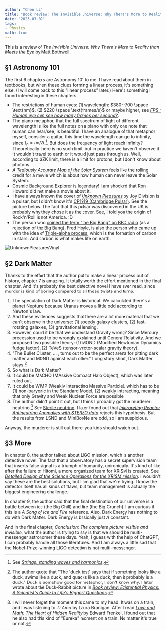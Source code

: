 ```yaml
---
author: "Chen Li"
title: "Book review: The Invisible Universe: Why There's More to Reality than Meets the Eye"
date: "2023-03-09"
tags: 
- Physics
math: true
---
```


This is a review of [_The Invisible Universe: Why There's More to Reality than Meets the Eye_](https://www.amazon.com/Invisible-Universe-Theres-Reality-Meets/dp/0861541243) by [Matt Bothwell](https://people.ast.cam.ac.uk/~bothwell/).

## §1 Astronomy 101

The first 6 chapters are Astronomy 101 to me. I have read about them in textbooks, but when these clues forming a linear process, it's something else. (I will come back to this "linear process" later.) Here's something I found interesting in these chapters.

- The restrictions of human eyes: (1) wavelength: $380--700 \space \text{nm}$. (2) $220 \space \text{frames/s}$ or maybe higher, see [_FPS : Human eye can see how many frames per second?_](https://sites.google.com/site/myvracelog/fps-human-eye-can-see-how-many-frames-per-second).
- The piano metaphor, that the full spectrum of light of different wavelength is like the full notes on a piano with only one note that human can hear/see, is beautiful. I have an analogue of that metaphor myself, consider a guitar, this time the wavelength can go to infinity, since $f_n=nv/2L$[^1]. But does the frequency of light reach infinity? Theoretically there is no such limit, but in practice we haven't observe it. It wouldn't travel to earth or it would just pass through us. Well, according to GZK limit, there is a limit for protons, but I don't know about photons.
- [_A Tediously Accurate Map of the Solar System_](https://joshworth.com/a-tediously-accurate-map-of-the-solar-system/) feels like the rolling credit for a movie which is about how human can never leave the Solar System.
- [Cosmic Background Explorer](https://en.wikipedia.org/wiki/Cosmic_Background_Explorer) is legendary! I am shocked that Ron Howard did not make a movie about it.
- I have always known the cover of [_Unknown Pleasures_](https://en.wikipedia.org/wiki/Unknown_Pleasures) by Joy Division is a pulsar, but I didn't know it's [CP1919 (Cambridge Pulsar)](https://en.wikipedia.org/wiki/PSR_B1919%2B21). See the picture below. The fact that this pulsar was discovered in the UK is probably why they chose it as the cover. See, I told you the origin of Rock'n'Roll is not America. :D
- The person who [coined the term "the Big Bang" on BBC radio](broadcasthttps://en.wikipedia.org/wiki/Fred_Hoyle#Rejection_of_the_Big_Bang) (as a rejection of the Big Bang), Fred Hoyle, is also the person who came up with the idea of [Triple-alpha process](https://en.wikipedia.org/wiki/Triple-alpha_process), which is the formation of carbon in stars. And carbon is what makes life on earth.

![UnknownPleasuresVinyl](https://upload.wikimedia.org/wikipedia/en/5/5a/UnknownPleasuresVinyl.jpg)

## §2 Dark Matter

Thanks to the effort that the author put to make a linear process out of history, chapter 7 is amazing. It totally worth the effort mentioned in the final chapter. And it's probably the best detective novel I have ever read, since murder is kind of boring compared to all these twists and turns:

1. The speculation of Dark Matter is historical. We calculated there's a planet Neptune because Uranus moves a little odd according to Newton's law.
2. And these evidences suggests that there are a lot more material that we can't observe in the universe: (1) speedy galaxy clusters, (2) fast-rotating galaxies, (3) gravitational lensing.
3. However, could it be that we understand Gravity wrong? Since Mercury precession used to be wrongly explained until General Relativity. And we proposed two possible theory: (1) MOND (Modified Newtonian Dynamics fudge factor), (2) TeVeS (tensor-vector-scalar gravity theory).
4. "The Bullet Cluster, ... , turns out to be the perfect arena for pitting dark matter and MOND against each other." Long story short, Dark Matter stays.[^2] 
5. So what is Dark Matter?
6. It could be MACHO (MAssive Compact Halo Object), which was later ruled out.
7. It could be WIMP (Weakly Interacting Massive Particle), which has to be (1) non-baryonic in the Standard Model, (2) weakly interacting, meaning that only Gravity and Weak Nuclear Force are possible.
8. The author didn't point it out, but I think I probably got the murderer: neutrino.[^3] See [Sterile neutrino](https://en.wikipedia.org/wiki/Sterile_neutrino). I later found out that [_Interpreting Reactor Antineutrino Anomalies with STEREO data_](https://arxiv.org/abs/2210.07664) rejects this hypothesis. But the results from LSND and MiniBooNe are odd, so I am suspicious.

Anyway, the murderer is still out there, you kids should watch out.

## §3 More

In chapter 8, the author talked about LIGO mission, which is another detective novel. The fact that a observatory has a secret supervision team that inserts false signal is a triumph of humanity, unironically. It's kind of like after the failure of Hitomi, a more organized team for XRISM is created. See [_Detailed Design of the Science Operations for the XRISM mission_](https://arxiv.org/abs/2106.01611). I wouldn't say these are the best solutions, but I am glad that we're trying. I know the detector itself has all kinds of flaws, but team management is actually the biggest engineering challenge.

In chapter 9, the author said that the final destination of our universe is a battle between ice (the Big Chill) and fire (the Big Crunch). I am curious if this is a _A Song of Ice and Fire_ reference. Also, Dark Energy has nothing to do with Dark Matter. Dark Energy is basically just $\Lambda$ constant.

And in the final chapter, _Conclusion: The complete picture: visible and invisible_, what the author is trying to say is that we should be multi-messenger astronomer these days. Yeah, I guess with the help of ChatGPT, I can probably handle all those literatures. And I am always a little sad that the Nobel-Prize-winning LIGO detection is not multi-messenger.

[^1]: See [_Strings, standing waves and harmonics_](https://newt.phys.unsw.edu.au/jw/strings.html). 
[^2]: The author quote that "The 'duck test' says that if something looks like a duck, swims like a duck, and quacks like a duck, then it probably is a duck." Duck is somehow good for metaphor, I don't know why. I later wrote about the Duck-Rabbit picture in  [_Book review: Existential Physics: A Scientist's Guide to Life's Biggest Questions_](https://chenli2049.github.io/posts/20230406-book-review-existential-physics-a-scientists-guide-to-lifes-biggest-questions/).
[^3]: I will never forget the moment this came to my head. It was on a train, and I was listening to _Ti Amo_ by Laura Branigan. After I read [_Love and Math: The Heart of Hidden Reality_](https://chenli2049.github.io/posts/20230501-book-review-love-and-math-the-heart-of-hidden-reality/) by Edward Frenkel, I found out that he also had this kind of "Eureka" moment on a train. No matter it's true or not.